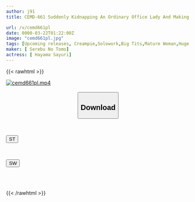 ```yaml
---
author: j91
title: CEMD-661 Suddenly Kidnapping An Ordinary Office Lady And Making Her Into A Sex Slave! 8 Sayuri Hayama

url: /v/cemd661pl
date: 0000-03-22T01:22:00Z
image: "cemd661pl.jpg"
tags: [Upcoming releases, Creampie,Solowork,Big Tits,Mature Woman,Huge Butt,Acme · Orgasm]
maker: [ Serebu No Tomo]
actress: [ Hayama Sayuri]
---
```



{{< rawhtml >}}

<div class="video" data-videoid="pending_link_2.html">
    <a href="javascript:;">
        <img src="/v/cemd661pl/cemd661pl.jpg" width="WIDTH" height="HEIGHT" alt="cemd661pl.mp4" loading="lazy">
    </a>
</div>

<script type="text/javascript" src="https://j91.asia/asset/on-demand-pend.js"></script>

<br>
  <link rel="stylesheet" href="https://j91.asia/asset/bs5.css">
  
  <center>
  <button class="btn btn-primary" type="button" data-bs-toggle="collapse" data-bs-target=".multi-collapse" aria-expanded="false" aria-controls="multiCollapseExample1 multiCollapseExample2"><h2>Download</h2></button></center>
</p>
<div class="row">
  <div class="col">
    <div class="collapse multi-collapse" id="multiCollapseExample1">
      <div class="card card-body">
	      	      <br>
<div class="buttons">  
<p><a href="https://j91.asia/pending_link_2.html" target="_blank"><button class="btn-hover color-3"><i class="fa fa-download"></i> ST</button></a></p></div>
    </div>
  </div>
</div>
  <div class="col">
    <div class="collapse multi-collapse" id="multiCollapseExample2">
      <div class="card card-body">
	      <br>
<div class="buttons">
<p><a href="https://j91.asia/pending_link_2.html" target="_blank"><button class="btn-hover color-2"><i class="fa fa-download"></i> SW</button></a></p></div>
<br><br>
      </div>
    </div>
  </div>
</div>

{{< /rawhtml >}}